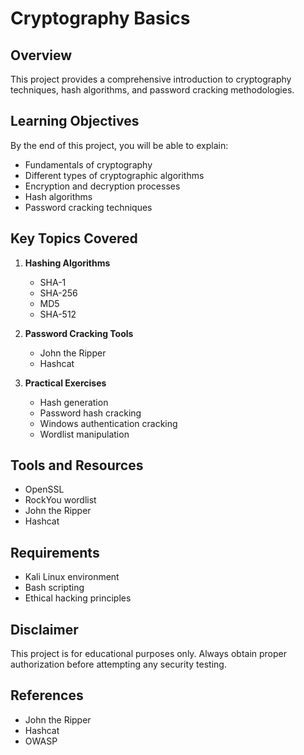 # Cryptography Basics

## Overview
This project provides a comprehensive introduction to cryptography techniques, hash algorithms, and password cracking methodologies.

## Learning Objectives
By the end of this project, you will be able to explain:
- Fundamentals of cryptography
- Different types of cryptographic algorithms
- Encryption and decryption processes
- Hash algorithms
- Password cracking techniques

## Key Topics Covered
1. **Hashing Algorithms**
   - SHA-1
   - SHA-256
   - MD5
   - SHA-512

2. **Password Cracking Tools**
   - John the Ripper
   - Hashcat

3. **Practical Exercises**
   - Hash generation
   - Password hash cracking
   - Windows authentication cracking
   - Wordlist manipulation

## Tools and Resources
- OpenSSL
- RockYou wordlist
- John the Ripper
- Hashcat

## Requirements
- Kali Linux environment
- Bash scripting
- Ethical hacking principles

## Disclaimer
This project is for educational purposes only. Always obtain proper authorization before attempting any security testing.

## References
- John the Ripper
- Hashcat
- OWASP

